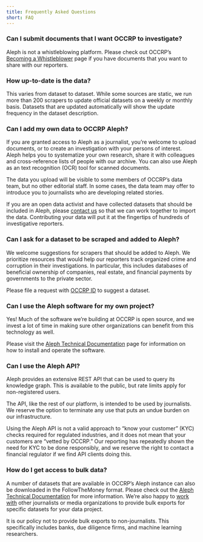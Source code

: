 ```yaml
---
title: Frequently Asked Questions
short: FAQ
---
```


### Can I submit documents that I want OCCRP to investigate?

Aleph is not a whistleblowing platform. Please check out OCCRP’s [Becoming a Whistleblower](https://www.occrp.org/en/become-a-whistleblower/) page if you have documents that you want to share with our reporters.

### How up-to-date is the data?

This varies from dataset to dataset. While some sources are static, we run more than 200 scrapers to update official datasets on a weekly or monthly basis. Datasets that are updated automatically will show the update frequency in the dataset description.

### Can I add my own data to OCCRP Aleph?

If you are granted access to Aleph as a journalist, you’re welcome to upload documents, or to create an investigation with your persons of interest. Aleph helps you to systematize your own research, share it with colleagues and cross-reference lists of people with our archive. You can also use Aleph as an text recognition (OCR) tool for scanned documents. 

The data you upload will be visible to some members of OCCRP’s data team, but no other editorial staff. In some cases, the data team may offer to introduce you to journalists who are developing related stories.

If you are an open data activist and have collected datasets that should be included in Aleph, please [contact us](https://requests.occrp.org/datadesk) so that we can work together to import the data. Contributing your data will put it at the fingertips of hundreds of investigative reporters.

### Can I ask for a dataset to be scraped and added to Aleph?

We welcome suggestions for scrapers that should be added to Aleph. We prioritize resources that would help our reporters track organized crime and corruption in their investigations. In particular, this includes databases of beneficial ownership of companies, real estate, and financial payments by governments to the private sector.

Please file a request with [OCCRP ID](https://id.occrp.org) to suggest a dataset.

### Can I use the Aleph software for my own project?

Yes! Much of the software we’re building at OCCRP is open source, and we invest a lot of time in making sure other organizations can benefit from this technology as well.

Please visit the [Aleph Technical Documentation](https://docs.aleph.occrp.org/developers/) page for information on how to install and operate the software.

### Can I use the Aleph API?

Aleph provides an extensive REST API that can be used to query its knowledge graph. This is available to the public, but rate limits apply for non-registered users.

The API, like the rest of our platform, is intended to be used by journalists. We reserve the option to terminate any use that puts an undue burden on our infrastructure.

Using the Aleph API is not a valid approach to “know your customer” (KYC) checks required for regulated industries, and it does not mean that your customers are “vetted by OCCRP.” Our reporting has repeatedly shown the need for KYC to be done responsibly, and we reserve the right to contact a financial regulator if we find API clients doing this.

### How do I get access to bulk data?

A number of datasets that are available in OCCRP’s Aleph instance can also be downloaded in the FollowTheMoney format. Please check out the [Aleph Technical Documentation](https://docs.aleph.occrp.org/developers/getting-started/find-datasets/) for more information. We’re also happy to [work with](https://requests.occrp.org/datadesk) other journalists or media organizations to provide bulk exports for specific datasets for your data project.

It is our policy not to provide bulk exports to non-journalists. This specifically includes banks, due diligence firms, and machine learning researchers.
